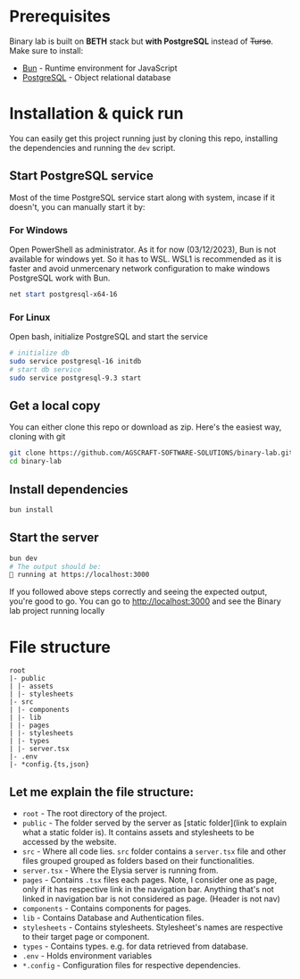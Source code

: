 # Prerequisites
Binary lab is built on **BETH** stack but **with PostgreSQL** instead of ~~Turso~~. Make sure to install:
- [Bun](https://bun.sh) - Runtime environment for JavaScript
- [PostgreSQL](https://www.postgresql.org) - Object relational database
# Installation & quick run
You can easily get this project running just by cloning this repo, installing the dependencies and running the `dev` script.
## Start PostgreSQL service
Most of the time PostgreSQL service start along with system, incase if it doesn't, you can manually start it by:
### For Windows
Open PowerShell as administrator. As it for now (03/12/2023), Bun is not available for windows yet. So it has to WSL. WSL1 is recommended as it is faster and avoid unmercenary network configuration to make windows PostgreSQL work with Bun.
```powershell
net start postgresql-x64-16
```
### For Linux
Open bash, initialize PostgreSQL and start the service
```bash
# initialize db
sudo service postgresql-16 initdb
# start db service
sudo service postgresql-9.3 start
```
## Get a local copy
You can either clone this repo or download as zip. Here's the easiest way, cloning with git
```bash
git clone https://github.com/AGSCRAFT-SOFTWARE-SOLUTIONS/binary-lab.git
cd binary-lab
```
## Install dependencies
```bash
bun install
```
## Start the server
```bash
bun dev
# The output should be:
🦊 running at https://localhost:3000
```
If you followed above steps correctly and seeing the expected output, you're good to go. You can go to [http://localhost:3000](http://localhost:300) and see the Binary lab project running locally
# File structure
```
root
|- public
| |- assets
| |- stylesheets
|- src
| |- components
| |- lib
| |- pages
| |- stylesheets
| |- types
| |- server.tsx
|- .env
|- *config.{ts,json}
```
## Let me explain the file structure:
- `root` - The root directory of the project.
- `public` - The folder served by the server as [static folder](link to explain what a static folder is). It contains assets and stylesheets to be accessed by the website.
- `src` - Where all code lies. `src` folder contains a `server.tsx` file and other files grouped grouped as folders based on their functionalities.
- `server.tsx` - Where the Elysia server is running from.
- `pages` - Contains `.tsx` files each pages. Note, I consider one as page, only if it has respective link in the navigation bar. Anything that's not linked in navigation bar is not considered as page. (Header is not nav)
- `components` - Contains components for pages.
- `lib` - Contains Database and Authentication files.
- `stylesheets` - Contains stylesheets. Stylesheet's names are respective to their target page or component.
- `types` - Contains types. e.g. for data retrieved from database.
- `.env` - Holds environment variables
- `*.config` - Configuration files for respective dependencies.